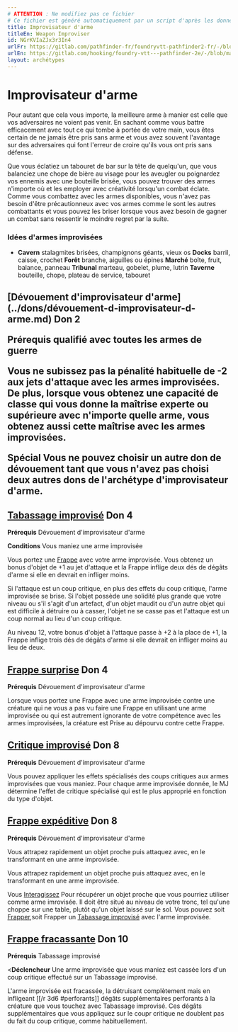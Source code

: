 ```yaml
---
# ATTENTION : Ne modifiez pas ce fichier
# Ce fichier est généré automatiquement par un script d'après les données du module Foundry VTT officiel et de sa traduction
title: Improvisateur d'arme
titleEn: Weapon Improviser
id: NGrKVIaZJx3r3In4
urlFr: https://gitlab.com/pathfinder-fr/foundryvtt-pathfinder2-fr/-/blob/master/data/archetypes/NGrKVIaZJx3r3In4.htm
urlEn: https://gitlab.com/hooking/foundry-vtt---pathfinder-2e/-/blob/master/packs/data/archetypes.db/weapon-improviser.json
layout: archétypes
---
```

# Improvisateur d'arme

Pour autant que cela vous importe, la meilleure arme à manier est celle que vos adversaires ne voient pas venir. En sachant comme vous battre efficacement avec tout ce qui tombe à portée de votre main, vous êtes certain de ne jamais être pris sans arme et vous avez souvent l'avantage sur des adversaires qui font l'erreur de croire qu'ils vous ont pris sans défense.

Que vous éclatiez un tabouret de bar sur la tête de quelqu'un, que vous balanciez une chope de bière au visage pour les aveugler ou poignardez vos ennemis avec une bouteille brisée, vous pouvez trouver des armes n'importe où et les employer avec créativité lorsqu'un combat éclate. Comme vous combattez avec les armes disponibles, vous n'avez pas besoin d'être précautionneux avec vos armes comme le sont les autres combattants et vous pouvez les briser lorsque vous avez besoin de gagner un combat sans ressentir le moindre regret par la suite.

### Idées d'armes improvisées

- **Cavern** stalagmites brisées, champignons géants, vieux os
**Docks** barril, caisse, crochet
**Forêt** branche, aiguilles ou épines
**Marché** boîte, fruit, balance, panneau
**Tribunal** marteau, gobelet, plume, lutrin
**Taverne** bouteille, chope, plateau de service, tabouret

<h2 style="text-align: left;">[Dévouement d'improvisateur d'arme](../dons/dévouement-d-improvisateur-d-arme.md) Don 2

**Prérequis** qualifié avec toutes les armes de guerre

Vous ne subissez pas la pénalité habituelle de -2 aux jets d'attaque avec les armes improvisées. De plus, lorsque vous obtenez une capacité de classe qui vous donne la maîtrise experte ou supérieure avec n'importe quelle arme, vous obtenez aussi cette maîtrise avec les armes improvisées.

**Spécial** Vous ne pouvez choisir un autre don de dévouement tant que vous n'avez pas choisi deux autres dons de l'archétype d'improvisateur d'arme.

## [Tabassage improvisé](../dons/tabassage-improvisé.md) Don 4

**Prérequis** Dévouement d'improvisateur d'arme

**Conditions** Vous maniez une arme improvisée

Vous portez une [Frappe](../actions/frapper.md) avec votre arme improvisée. Vous obtenez un bonus d'objet de +1 au jet d'attaque et la Frappe inflige deux dés de dégâts d'arme si elle en devrait en infliger moins.

Si l'attaque est un coup critique, en plus des effets du coup critique, l'arme improvisée se brise. Si l'objet possède une solidité plus grande que votre niveau ou s'il s'agit d'un artefact, d'un objet maudit ou d'un autre objet qui est difficile à détruire ou à casser, l'objet ne se casse pas et l'attaque est un coup normal au lieu d'un coup critique.

Au niveau 12, votre bonus d'objet à l'attaque passe à +2 à la place de +1, la Frappe inflige trois dés de dégâts d'arme si elle devrait en infliger moins au lieu de deux.

## [Frappe surprise](../dons/frappe-surprise.md) Don 4

**Prérequis** Dévouement d'improvisateur d'arme

Lorsque vous portez une <a class="entity-link" data-pack="pf2e.actionspf2e" data-id="VjxZFuUXrCU94MWR" draggable="true">Frappe</a> avec une arme improvisée contre une créature qui ne vous a pas vu faire une Frappe en utilisant une arme improvisée ou qui est autrement ignorante de votre compétence avec les armes improvisées, la créature est <a class="entity-link" data-pack="pf2e.conditionitems" data-id="AJh5ex99aV6VTggg" draggable="true"><i class="fas fa-book-open"></i>Prise au dépourvu</a> contre cette Frappe.

## [Critique improvisé](../dons/critique-improvisé.md) Don 8

**Prérequis** Dévouement d'improvisateur d'arme

Vous pouvez appliquer les effets spécialisés des coups critiques aux armes improvisées que vous maniez. Pour chaque arme improvisée donnée, le MJ détermine l'effet de critique spécialisé qui est le plus approprié en fonction du type d'objet.

## [Frappe expéditive](../dons/frappe-expéditive.md) Don 8

**Prérequis** Dévouement d'improvisateur d'arme

Vous attrapez rapidement un objet proche puis attaquez avec, en le transformant en une arme improvisée.

Vous attrapez rapidement un objet proche puis attaquez avec, en le transformant en une arme improvisée.

Vous [Interagissez](../actions/interagir.md) Pour récupérer un objet proche que vous pourriez utiliser comme arme imrovisée. Il doit être situé au niveau de votre tronc, tel qu'une choppe sur une table, plutôt qu'un objet laissé sur le sol. Vous pouvez soit [Frapper](../actions/frapper.md),soit Frapper un [Tabassage improvisé](../dons/tabassage-improvisé.md) avec l'arme improvisée.

## [Frappe fracassante](../dons/frappe-fracassante.md) Don 10

**Prérequis** Tabassage improvisé

<**Déclencheur** Une arme improvisée que vous maniez est cassée lors d'un coup critique effectué sur un Tabassage improvisé.

L'arme improvisée est fracassée, la détruisant complètement mais en infligeant [[/r 3d6 #perforants]] dégâts supplémentaires perforants à la créature que vous touchez avec Tabassage improvisé. Ces dégâts supplémentaires que vous appliquez sur le coupr critique ne doublent pas du fait du coup critique, comme habituellement.

